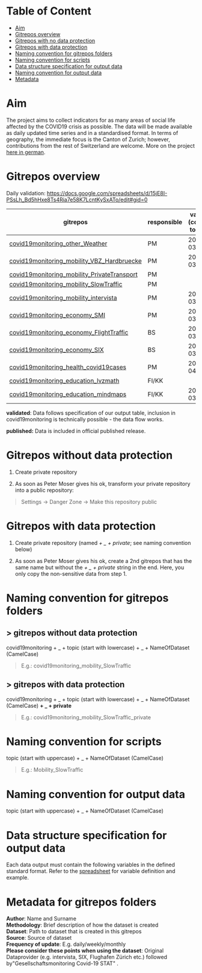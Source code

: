 # Table of Content

- [Aim](https://github.com/statistikZH/covid19monitoring/tree/master#aim) <br>
- [Gitrepos overview](https://github.com/statistikZH/covid19monitoring/tree/master#gitrepos-overview) <br>
- [Gitrepos with no data protection](https://github.com/statistikZH/covid19monitoring/tree/master#gitrepos-with-no-data-protection) <br>
- [Gitrepos with data protection](https://github.com/statistikZH/covid19monitoring/tree/master#gitrepos-with-data-protection) <br>
- [Naming convention for gitrepos folders](https://github.com/statistikZH/covid19monitoring/tree/master#naming-convention-for-gitrepos-folders) <br>
- [Naming convention for scripts](https://github.com/statistikZH/covid19monitoring/tree/master#naming-convention-for-scripts) <br>
- [Data structure specification for output data](https://github.com/statistikZH/covid19monitoring/tree/master#data-structure-specification-for-output-data) <br>
- [Naming convention for output data](https://github.com/statistikZH/covid19monitoring/tree/master#naming-convention-for--output-data) <br>
- [Metadata](https://github.com/statistikZH/covid19monitoring/tree/master#metadata) <br>

# Aim

The project aims to collect indicators for as many areas of social life affected by the COVID19 crisis as possible. The data will be made available as daily updated time series and in a standardised format. In terms of geography, the immediate focus is the Canton of Zurich; however, contributions from the rest of Switzerland are welcome. More on the project [here in german](https://statistikzh.github.io/covid19monitoring/).

# Gitrepos overview

Daily validation: https://docs.google.com/spreadsheets/d/15jE8I-PSsLh_Bd5hHxe8Ts4Ria7e58K7LcntKySxATo/edit#gid=0

| gitrepos  | responsible | validated (conforms to specs) |first published|
| ------------- | ------------- | ------------- | ------------- |
| [covid19monitoring_other_Weather](https://github.com/statistikZH/covid19monitoring_other_Weather)  | PM | 2020-03-24 |2020-03-31|
| [covid19monitoring_mobility_VBZ_Hardbruecke](https://github.com/statistikZH/covid19monitoring_mobility_VBZ_Hardbruecke) | PM | 2020-03-30 |2020-03-31|
| [covid19monitoring_mobility_PrivateTransport](https://github.com/statistikZH/covid19monitoring_mobility_PrivateTransport)   | PM |   ||
| [covid19monitoring_mobility_SlowTraffic](https://github.com/statistikZH/covid19monitoring_mobility_SlowTraffic)   | PM |   ||
| [covid19monitoring_mobility_intervista](https://github.com/statistikZH/covid19monitoring_mobility_intervista)   | PM | 2020-03-25 |2020-03-31|
| [covid19monitoring_economy_SMI](https://github.com/statistikZH/covid19monitoring_economy_SMI)   | PM | 2020-03-26 |2020-03-31|
| [covid19monitoring_economy_FlightTraffic](https://github.com/statistikZH/covid19monitoring_economy_FlightTraffic)   | BS | 2020-03-26 |2020-03-31|
| [covid19monitoring_economy_SIX](https://github.com/statistikZH/covid19monitoring_economy_SIX)   | BS | 2020-03-30 |2020-03-31|
| [covid19monitoring_health_covid19cases](https://github.com/statistikZH/covid19monitoring_health_covid19cases)   | PM | 2020-04-01 |2020-04-02|
| [covid19monitoring_education_lvzmath](https://github.com/bildungsmonitoringZH/covid19_edu_lmvzmath)   | FI/KK |  ||
| [covid19monitoring_education_mindmaps](https://github.com/bildungsmonitoringZH/covid19_edu_mindsteps)   | FI/KK | 2020-03-30 |2020-03-31|


**validated**: Data follows specification of our output table, inclusion in covid19monitoring is technically possible - the data flow works.

**published:** Data is included in official published release.

<!---
# Our github procedure 

![](methodology.jpg)
--->

# Gitrepos without data protection

1. Create private repository <br>

2. As soon as Peter Moser gives his ok, transform your private repository into a public repository: 

> Settings -> Danger Zone -> Make this repository public

# Gitrepos with data protection

1. Create private repository  (named *+ _ + private*; see naming convention below) <br>

2. As soon as Peter Moser gives his ok, create a 2nd gitrepos that has the same name but without the *+ _ + private* string in the end. Here, you only copy the non-sensitive data from step 1. 

# Naming convention for gitrepos folders

## > gitrepos without data protection

covid19monitoring  + _ +   topic (start with lowercase)  + _ +  NameOfDataset (CamelCase)<br>

> E.g.: covid19monitoring_mobility_SlowTraffic

## > gitrepos with data protection

covid19monitoring  + _ +   topic (start with lowercase)  + _ +  NameOfDataset (CamelCase) **+ _ + private** <br>

> E.g.: covid19monitoring_mobility_SlowTraffic_private

# Naming convention for scripts

topic (start with uppercase) + _ +  NameOfDataset (CamelCase) <br>

> E.g.: Mobility_SlowTraffic

# Naming convention for  output data

topic (start with uppercase) + _ + NameOfDataset (CamelCase)

# Data structure specification for output data

Each data output must contain the following variables in the defined standard format. Refer to the  [spreadsheet](https://docs.google.com/spreadsheets/d/16bmV79jLgKt_miaFbQpSAcGBkqYA0pWXbmFviaTZUuk/edit#gid=0) for variable definition and example.



<!---
# Template for GiHub Page

The template for our GitHub Page can be found [here](https://github.com/statistikZH/covid19monitoring/blob/master/Template_GitHubPages.Rmd). This template generates the following [GitHub Pages](https://statistikzh.github.io/covid19monitoring/). 
--->

# Metadata for gitrepos folders

**Author**: Name and Surname <br>
**Methodology**: Brief description of how the dataset is created <br>
**Dataset**: Path to dataset that is created in this gitrepos <br>
**Source**: Source of dataset <br>
**Frequency of update**: E.g. daily/weekly/monthly <br>
**Please consider these points when using the dataset**: 
Original Dataprovider (e.g. intervista, SIX, Flughafen Zürich etc.)  followed by"Gesellschaftsmonitoring Covid-19 STAT"
.<br>

